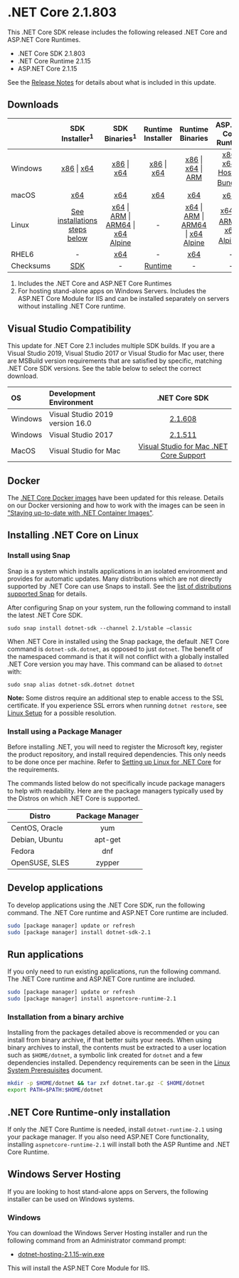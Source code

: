 # .NET Core 2.1.803

This .NET Core SDK release includes the following released .NET Core and ASP.NET Core Runtimes.

* .NET Core SDK 2.1.803
* .NET Core Runtime 2.1.15
* ASP.NET Core 2.1.15

See the [Release Notes](https://github.com/dotnet/core/blob/main/release-notes/2.1/2.1.15/2.1.15.md) for details about what is included in this update.

## Downloads

|           | SDK Installer<sup>1</sup>                        | SDK Binaries<sup>1</sup>                 | Runtime Installer                                        | Runtime Binaries                                 | ASP.NET Core Runtime           |
| --------- | :------------------------------------------:     | :----------------------:                 | :---------------------------:                            | :-------------------------:                      | :-----------------:            |
| Windows   | [x86][dotnet-sdk-win-x86.exe] \| [x64][dotnet-sdk-win-x64.exe] | [x86][dotnet-sdk-win-x86.zip] \| [x64][dotnet-sdk-win-x64.zip] | [x86][dotnet-runtime-win-x86.exe] \| [x64][dotnet-runtime-win-x64.exe] | [x86][dotnet-runtime-win-x86.zip] \| [x64][dotnet-runtime-win-x64.zip] \| [ARM][dotnet-runtime-win-arm.zip] | [x86][aspnetcore-runtime-win-x86.exe] \| [x64][aspnetcore-runtime-win-x64.exe] \| <br> [Hosting Bundle][dotnet-hosting-win.exe]<sup>2</sup> |
| macOS     | [x64][dotnet-sdk-osx-x64.pkg]  | [x64][dotnet-sdk-osx-x64.tar.gz]     | [x64][dotnet-runtime-osx-x64.pkg] | [x64][dotnet-runtime-osx-x64.tar.gz] | [x64][aspnetcore-runtime-osx-x64.tar.gz]<sup>1</sup>
| Linux     | [See installations steps below][linux-install]   | [x64][dotnet-sdk-linux-x64.tar.gz] \| [ARM][dotnet-sdk-linux-arm.tar.gz] \| [ARM64][dotnet-sdk-linux-arm64.tar.gz] \| [x64 Alpine][dotnet-sdk-linux-musl-x64.tar.gz] | - | [x64][dotnet-runtime-linux-x64.tar.gz] \| [ARM][dotnet-runtime-linux-arm.tar.gz] \| [ARM64][dotnet-runtime-linux-arm64.tar.gz] \| [x64 Alpine][dotnet-runtime-linux-musl-x64.tar.gz] | [x64][aspnetcore-runtime-linux-x64.tar.gz]<sup>1</sup>  \| [ARM][aspnetcore-runtime-linux-arm.tar.gz]<sup>1</sup> \| [x64 Alpine][aspnetcore-runtime-linux-musl-x64.tar.gz]<sup>1</sup> |
| RHEL6     | -                                                | [x64][dotnet-sdk-rhel.6-x64.tar.gz]                    | -                                                        | [x64][dotnet-runtime-rhel.6-x64.tar.gz] | - |
| Checksums | [SDK][checksums-sdk]                             | -                                        | [Runtime][checksums-runtime]                             | - | - |

1. Includes the .NET Core and ASP.NET Core Runtimes
2. For hosting stand-alone apps on Windows Servers. Includes the ASP.NET Core Module for IIS and can be installed separately on servers without installing .NET Core runtime.

## Visual Studio Compatibility

This update for .NET Core 2.1 includes multiple SDK builds. If you are a Visual Studio 2019, Visual Studio 2017 or Visual Studio for Mac user, there are MSBuild version requirements that are satisfied by specific, matching .NET Core SDK versions. See the table below to select the correct download.

| OS | Development Environment | .NET Core SDK |
| :-- | :-- | :--: |
| Windows | Visual Studio 2019 version 16.0 | [2.1.608](2.1.608-download.md) |
| Windows | Visual Studio 2017 | [2.1.511](2.1.15.md) |
| MacOS | Visual Studio for Mac | [Visual Studio for Mac .NET Core Support](https://docs.microsoft.com/visualstudio/mac/net-core-support) |


## Docker

The [.NET Core Docker images](https://hub.docker.com/r/microsoft/dotnet/) have been updated for this release. Details on our Docker versioning and how to work with the images can be seen in ["Staying up-to-date with .NET Container Images"](https://devblogs.microsoft.com/dotnet/staying-up-to-date-with-net-container-images/).

## Installing .NET Core on Linux

### Install using Snap

Snap is a system which installs applications in an isolated environment and provides for automatic updates. Many distributions which are not directly supported by .NET Core can use Snaps to install. See the [list of distributions supported Snap](https://docs.snapcraft.io/installing-snapd/6735) for details.

After configuring Snap on your system, run the following command to install the latest .NET Core SDK.

`sudo snap install dotnet-sdk --channel 2.1/stable –classic`

When .NET Core in installed using the Snap package, the default .NET Core command is `dotnet-sdk.dotnet`, as opposed to just `dotnet`. The benefit of the namespaced command is that it will not conflict with a globally installed .NET Core version you may have. This command can be aliased to `dotnet` with:

`sudo snap alias dotnet-sdk.dotnet dotnet`

**Note:** Some distros require an additional step to enable access to the SSL certificate. If you experience SSL errors when running `dotnet restore`, see [Linux Setup](https://github.com/dotnet/core/blob/main/Documentation/linux-setup.md) for a possible resolution.

### Install using a Package Manager

Before installing .NET, you will need to register the Microsoft key, register the product repository, and install required dependencies. This only needs to be done once per machine. Refer to [Setting up Linux for .NET Core][linux-setup] for the requirements.

The commands listed below do not specifically incude package managers to help with readability. Here are the package managers typically used by the Distros on which .NET Core is supported.

| Distro | Package Manager  |
| ---             | :----:  |
| CentOS, Oracle  | yum     |
| Debian, Ubuntu  | apt-get |
| Fedora          | dnf     |
| OpenSUSE, SLES  | zypper  |

## Develop applications

To develop applications using the .NET Core SDK, run the following command. The .NET Core runtime and ASP.NET Core runtime are included.

```bash
sudo [package manager] update or refresh
sudo [package manager] install dotnet-sdk-2.1
```

## Run applications

If you only need to run existing applications, run the following command. The .NET Core runtime and ASP.NET Core runtime are included.

```bash
sudo [package manager] update or refresh
sudo [package manager] install aspnetcore-runtime-2.1
```

### Installation from a binary archive

Installing from the packages detailed above is recommended or you can install from binary archive, if that better suits your needs. When using binary archives to install, the contents must be extracted to a user location such as `$HOME/dotnet`, a symbolic link created for `dotnet` and a few dependencies installed. Dependency requirements can be seen in the [Linux System Prerequisites](https://github.com/dotnet/core/blob/main/Documentation/linux-prereqs.md) document.

```bash
mkdir -p $HOME/dotnet && tar zxf dotnet.tar.gz -C $HOME/dotnet
export PATH=$PATH:$HOME/dotnet
```

## .NET Core Runtime-only installation

If only the .NET Core Runtime is needed, install `dotnet-runtime-2.1` using your package manager. If you also need ASP.NET Core functionality, installing `aspnetcore-runtime-2.1` will install both the ASP Runtime and .NET Core Runtime.

## Windows Server Hosting

If you are looking to host stand-alone apps on Servers, the following installer can be used on Windows systems.

### Windows

You can download the Windows Server Hosting installer and run the following command from an Administrator command prompt:

* [dotnet-hosting-2.1.15-win.exe][dotnet-hosting-win.exe]

This will install the ASP.NET Core Module for IIS.

[blob-runtime]: https://dotnetcli.blob.core.windows.net/dotnet/Runtime/
[blob-sdk]: https://dotnetcli.blob.core.windows.net/dotnet/Sdk/
[release-notes]: https://github.com/dotnet/core/blob/main/release-notes/2.1/2.1.15/2.1.15.md

[checksums-runtime]: https://dotnetcli.blob.core.windows.net/dotnet/checksums/2.1.15-sha.txt
[checksums-sdk]: https://dotnetcli.blob.core.windows.net/dotnet/checksums/2.1.15-sha.txt

[linux-install]: https://docs.microsoft.com/dotnet/core/install/linux
[linux-setup]: https://github.com/dotnet/core/blob/main/Documentation/linux-setup.md

[dotnet-blog]: https://devblogs.microsoft.com/dotnet/



[//]: # ( Runtime 2.1.15)
[dotnet-runtime-linux-arm.tar.gz]: https://download.visualstudio.microsoft.com/download/pr/c0f4dff6-b11d-410f-b1ba-7b07cd52de03/f2b41b5eb264457f93289b24ec00840e/dotnet-runtime-2.1.15-linux-arm.tar.gz
[dotnet-runtime-linux-arm64.tar.gz]: https://download.visualstudio.microsoft.com/download/pr/d2f71530-ae4d-4e39-883a-2b1f352d881f/691aa2a1575b82d78947444dabc07b74/dotnet-runtime-2.1.15-linux-arm64.tar.gz
[dotnet-runtime-linux-musl-x64.tar.gz]: https://download.visualstudio.microsoft.com/download/pr/aac35220-5c0f-4710-be3e-4a45cf102351/946ae9324c315180b81ca01fd9e88160/dotnet-runtime-2.1.15-linux-musl-x64.tar.gz
[dotnet-runtime-linux-x64.tar.gz]: https://download.visualstudio.microsoft.com/download/pr/d2fb0b54-01ce-452c-b2a2-86dbef286265/055ad7740827cbe862d14ceb7ea54fac/dotnet-runtime-2.1.15-linux-x64.tar.gz
[dotnet-runtime-osx-x64.pkg]: https://download.visualstudio.microsoft.com/download/pr/216582f3-9bcd-42c9-b08d-bcb47135b9d9/a66ae31d9ecfff817d315064f8ce82da/dotnet-runtime-2.1.15-osx-x64.pkg
[dotnet-runtime-osx-x64.tar.gz]: https://download.visualstudio.microsoft.com/download/pr/dfbcb9bd-def7-4d3d-9349-e89eec00a211/d68922ee27202d871b434c9ec02bc7fd/dotnet-runtime-2.1.15-osx-x64.tar.gz
[dotnet-runtime-rhel.6-x64.tar.gz]: https://download.visualstudio.microsoft.com/download/pr/8cc8c64b-ac76-4196-a256-3e3ca704d50d/6d22b4069c3b2f565b2e8e51920554cb/dotnet-runtime-2.1.15-rhel.6-x64.tar.gz
[dotnet-runtime-win-arm.zip]: https://download.visualstudio.microsoft.com/download/pr/37c65512-8151-4922-8793-673aafb8fd77/b021fcde664e9f5e66bf6b335db89616/dotnet-runtime-2.1.15-win-arm.zip
[dotnet-runtime-win-x64.exe]: https://download.visualstudio.microsoft.com/download/pr/18787ef1-5947-4a39-8359-5da842e3dce9/c5366b88a66bf3630d243105465f9ed0/dotnet-runtime-2.1.15-win-x64.exe
[dotnet-runtime-win-x64.zip]: https://download.visualstudio.microsoft.com/download/pr/0ec339ef-df14-4b42-804a-46d776a70886/7010c6bb774ebb437deab0fc21ed6428/dotnet-runtime-2.1.15-win-x64.zip
[dotnet-runtime-win-x86.exe]: https://download.visualstudio.microsoft.com/download/pr/67a6e7a9-943a-4e6f-86e4-f9342d6332ce/1a9ee400989c4c60cd6c91b63da98809/dotnet-runtime-2.1.15-win-x86.exe
[dotnet-runtime-win-x86.zip]: https://download.visualstudio.microsoft.com/download/pr/07f587cb-fb85-445d-818d-0b11771cdf5b/0185a27025624277fc3c2d053cd536e4/dotnet-runtime-2.1.15-win-x86.zip

[//]: # ( WindowsDesktop 2.1.15)

[//]: # ( ASP 2.1.15)
[aspnetcore-runtime-linux-arm.tar.gz]: https://download.visualstudio.microsoft.com/download/pr/125a3a2f-fd71-4b95-bf18-084356595eca/d48ffcd3bdf63cbb52d47b81781f930f/aspnetcore-runtime-2.1.15-linux-arm.tar.gz
[aspnetcore-runtime-linux-musl-x64.tar.gz]: https://download.visualstudio.microsoft.com/download/pr/12108519-40db-47ed-bf20-8804eecaf7be/0439b2c3f24b1279880a29c42459e1ee/aspnetcore-runtime-2.1.15-linux-musl-x64.tar.gz
[aspnetcore-runtime-linux-x64.tar.gz]: https://download.visualstudio.microsoft.com/download/pr/3a4fa17f-1c69-497c-b04d-b2d323b58f17/0994ea07591e8592f95f6057f5a68bdc/aspnetcore-runtime-2.1.15-linux-x64.tar.gz
[aspnetcore-runtime-osx-x64.tar.gz]: https://download.visualstudio.microsoft.com/download/pr/1ce8e365-3992-46f5-a933-e8717ece8e45/4eb1c9bd819a9a4042b92440a5af86a9/aspnetcore-runtime-2.1.15-osx-x64.tar.gz
[aspnetcore-runtime-win-x64.exe]: https://download.visualstudio.microsoft.com/download/pr/a7a9163f-85d3-4c9b-a54b-26e8b43d054e/d5f4d4a2f3f1623c7caed71a21a96ddf/aspnetcore-runtime-2.1.15-win-x64.exe
[aspnetcore-runtime-win-x64.zip]: https://download.visualstudio.microsoft.com/download/pr/8ab75ed5-07d8-4903-9ea3-5bff2ed6acc6/2123f26d41da7d13701e7e482291eb43/aspnetcore-runtime-2.1.15-win-x64.zip
[aspnetcore-runtime-win-x86.exe]: https://download.visualstudio.microsoft.com/download/pr/c9df4e72-e7b1-4d87-b0ca-4512bc462d81/a67e6e1c998ece8d771bd795f3bcd426/aspnetcore-runtime-2.1.15-win-x86.exe
[aspnetcore-runtime-win-x86.zip]: https://download.visualstudio.microsoft.com/download/pr/a7ca5304-9c43-4f80-8996-78bb1730fd18/6d0e83e74d1119858dff1aec2198740c/aspnetcore-runtime-2.1.15-win-x86.zip
[dotnet-hosting-win.exe]: https://download.visualstudio.microsoft.com/download/pr/633b17e5-a489-4da4-9713-5ddedf17a5f0/5c18f4203e837dd90ba3da59eee92b01/dotnet-hosting-2.1.15-win.exe

[//]: # ( SDK 2.1.803 )
[dotnet-sdk-linux-arm.tar.gz]: https://download.visualstudio.microsoft.com/download/pr/a9668b0a-6b9c-431a-b009-2cd4ae80dcdf/1d52e8dafeda6e66bcf9ba2a16a35cd3/dotnet-sdk-2.1.803-linux-arm.tar.gz
[dotnet-sdk-linux-arm64.tar.gz]: https://download.visualstudio.microsoft.com/download/pr/9b3f7bac-a314-4886-8477-0686bfb1cbc4/746767a98f7278755f4952dd18eb4eed/dotnet-sdk-2.1.803-linux-arm64.tar.gz
[dotnet-sdk-linux-musl-x64.tar.gz]: https://download.visualstudio.microsoft.com/download/pr/33b6c395-d8e0-4aa4-8f4d-e53a377b2915/d0a07a901a6897725f81ed69cb9e708a/dotnet-sdk-2.1.803-linux-musl-x64.tar.gz
[dotnet-sdk-linux-x64.tar.gz]: https://download.visualstudio.microsoft.com/download/pr/701502b0-f9a2-464f-9832-4e6ca3126a2a/62655f151db917025e9be8cc4b7c1ed9/dotnet-sdk-2.1.803-linux-x64.tar.gz
[dotnet-sdk-osx-x64.pkg]: https://download.visualstudio.microsoft.com/download/pr/81c0b023-b5d7-4753-a9b6-2c7b374913f7/28b113347413fe5fff3976e7ce601724/dotnet-sdk-2.1.803-osx-x64.pkg
[dotnet-sdk-osx-x64.tar.gz]: https://download.visualstudio.microsoft.com/download/pr/b00eff65-f479-413e-859d-6e5f1a0b5649/820a23327efacff2ff78cef4fa02b9a2/dotnet-sdk-2.1.803-osx-x64.tar.gz
[dotnet-sdk-rhel.6-x64.tar.gz]: https://download.visualstudio.microsoft.com/download/pr/f0d5f5d7-8cd8-45a9-b0d3-92699a22cc50/8b95614f5e5b965a0f579f317efce4b0/dotnet-sdk-2.1.803-rhel.6-x64.tar.gz
[dotnet-sdk-win-x64.exe]: https://download.visualstudio.microsoft.com/download/pr/97445fb4-1912-456a-b1b2-1d3dbbf19b02/51c6ffeab6c18fee264ef743012acff5/dotnet-sdk-2.1.803-win-x64.exe
[dotnet-sdk-win-x64.zip]: https://download.visualstudio.microsoft.com/download/pr/7c153e12-42fb-43d3-95f7-947f87d05f8c/1d7082cc618bba57457299efa8723d51/dotnet-sdk-2.1.803-win-x64.zip
[dotnet-sdk-win-x86.exe]: https://download.visualstudio.microsoft.com/download/pr/36994fe5-27a8-4e5d-bb10-c68072e5ede6/20d42bd1b19fba5aeb9cb887f99b6fa9/dotnet-sdk-2.1.803-win-x86.exe
[dotnet-sdk-win-x86.zip]: https://download.visualstudio.microsoft.com/download/pr/035940e7-8280-4190-80f1-35be3e50856f/fd83feeb1ef06656cf1b4bca915e0244/dotnet-sdk-2.1.803-win-x86.zip
